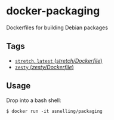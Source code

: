 # docker-packaging

Dockerfiles for building Debian packages

## Tags

- [`stretch`, `latest` (*stretch/Dockerfile*)](https://github.com/asnelling/docker-packaging/blob/master/stretch/Dockerfile)
- [`zesty` (*zesty/Dockerfile*)](https://github.com/asnelling/docker-packaging/blob/master/zesty/Dockerfile)

## Usage

Drop into a bash shell:

```shell
$ docker run -it asnelling/packaging
```
